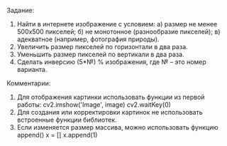 Задание: 
1) Найти в интернете изображение с условием:
а) размер не менее 500х500 пикселей;
б) не монотонное (разнообразие пикселей);
в) адекватное (например, фотография природы). 
2) Увеличить размер пикселей по горизонтали в два раза.
3) Уменьшить размер пикселей по вертикали в два раза.
4) Сделать инверсию (5*№) % изображения, где № – это номер варианта.

Комментарии:
1) Для отображения картинки использовать функции из первой работы:
cv2.imshow('Image', image)
cv2.waitKey(0)
2) Для создания или корректировки картинок не использовать встроенные функции библиотек.
3) Если изменяется размер массива, можно использовать функцию append()
x = []
x.append(1)
